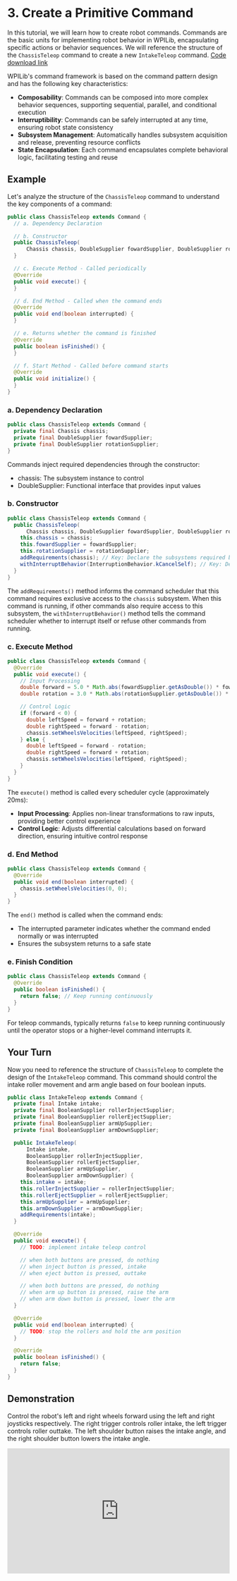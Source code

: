 # 3. Create a Primitive Command

In this tutorial, we will learn how to create robot commands. Commands are the basic units for implementing robot behavior in WPILib, encapsulating specific actions or behavior sequences. We will reference the structure of the `ChassisTeleop` command to create a new `IntakeTeleop` command. [Code download link](https://github.com/zzhangje/ddocc/archive/refs/heads/v0.3.zip)

WPILib's command framework is based on the command pattern design and has the following key characteristics:

- **Composability**: Commands can be composed into more complex behavior sequences, supporting sequential, parallel, and conditional execution
- **Interruptibility**: Commands can be safely interrupted at any time, ensuring robot state consistency
- **Subsystem Management**: Automatically handles subsystem acquisition and release, preventing resource conflicts
- **State Encapsulation**: Each command encapsulates complete behavioral logic, facilitating testing and reuse

## Example

Let's analyze the structure of the `ChassisTeleop` command to understand the key components of a command:

```java
public class ChassisTeleop extends Command {
  // a. Dependency Declaration

  // b. Constructor
  public ChassisTeleop(
      Chassis chassis, DoubleSupplier fowardSupplier, DoubleSupplier rotationSupplier) {
  }

  // c. Execute Method - Called periodically
  @Override
  public void execute() {
  }

  // d. End Method - Called when the command ends
  @Override
  public void end(boolean interrupted) {
  }

  // e. Returns whether the command is finished
  @Override
  public boolean isFinished() {
  }

  // f. Start Method - Called before command starts
  @Override
  public void initialize() {
  }
}
```

### a. Dependency Declaration

```java
public class ChassisTeleop extends Command {
  private final Chassis chassis;
  private final DoubleSupplier fowardSupplier;
  private final DoubleSupplier rotationSupplier;
}
```

Commands inject required dependencies through the constructor:
- chassis: The subsystem instance to control
- DoubleSupplier: Functional interface that provides input values

### b. Constructor

```java
public class ChassisTeleop extends Command {
  public ChassisTeleop(
      Chassis chassis, DoubleSupplier fowardSupplier, DoubleSupplier rotationSupplier) {
    this.chassis = chassis;
    this.fowardSupplier = fowardSupplier;
    this.rotationSupplier = rotationSupplier;
    addRequirements(chassis); // Key: Declare the subsystems required by this command
    withInterruptBehavior(InterruptionBehavior.kCancelSelf); // Key: Define behavior when command conflicts occur
  }
}
```

The `addRequirements()` method informs the command scheduler that this command requires exclusive access to the `chassis` subsystem. When this command is running, if other commands also require access to this subsystem, the `withInterruptBehavior()` method tells the command scheduler whether to interrupt itself or refuse other commands from running.

### c. Execute Method

```java
public class ChassisTeleop extends Command {
  @Override
  public void execute() {
    // Input Processing
    double forward = 5.0 * Math.abs(fowardSupplier.getAsDouble()) * fowardSupplier.getAsDouble();
    double rotation = 3.0 * Math.abs(rotationSupplier.getAsDouble()) * rotationSupplier.getAsDouble();

    // Control Logic
    if (forward < 0) {
      double leftSpeed = forward + rotation;
      double rightSpeed = forward - rotation;
      chassis.setWheelsVelocities(leftSpeed, rightSpeed);
    } else {
      double leftSpeed = forward - rotation;
      double rightSpeed = forward + rotation;
      chassis.setWheelsVelocities(leftSpeed, rightSpeed);
    }
  }
}
```

The `execute()` method is called every scheduler cycle (approximately 20ms):

- **Input Processing**: Applies non-linear transformations to raw inputs, providing better control experience
- **Control Logic**: Adjusts differential calculations based on forward direction, ensuring intuitive control response

### d. End Method

```java
public class ChassisTeleop extends Command {
  @Override
  public void end(boolean interrupted) {
    chassis.setWheelsVelocities(0, 0);
  }
}
```

The `end()` method is called when the command ends:
- The interrupted parameter indicates whether the command ended normally or was interrupted
- Ensures the subsystem returns to a safe state

### e. Finish Condition

```java
public class ChassisTeleop extends Command {
  @Override
  public boolean isFinished() {
    return false; // Keep running continuously
  }
}
```

For teleop commands, typically returns `false` to keep running continuously until the operator stops or a higher-level command interrupts it.

## Your Turn

Now you need to reference the structure of `ChassisTeleop` to complete the design of the `IntakeTeleop` command. This command should control the intake roller movement and arm angle based on four boolean inputs.

```java
public class IntakeTeleop extends Command {
  private final Intake intake;
  private final BooleanSupplier rollerInjectSupplier;
  private final BooleanSupplier rollerEjectSupplier;
  private final BooleanSupplier armUpSupplier;
  private final BooleanSupplier armDownSupplier;

  public IntakeTeleop(
      Intake intake,
      BooleanSupplier rollerInjectSupplier,
      BooleanSupplier rollerEjectSupplier,
      BooleanSupplier armUpSupplier,
      BooleanSupplier armDownSupplier) {
    this.intake = intake;
    this.rollerInjectSupplier = rollerInjectSupplier;
    this.rollerEjectSupplier = rollerEjectSupplier;
    this.armUpSupplier = armUpSupplier;
    this.armDownSupplier = armDownSupplier;
    addRequirements(intake);
  }

  @Override
  public void execute() {
    // TODO: implement intake teleop control

    // when both buttons are pressed, do nothing
    // when inject button is pressed, intake
    // when eject button is pressed, outtake

    // when both buttons are pressed, do nothing
    // when arm up button is pressed, raise the arm
    // when arm down button is pressed, lower the arm
  }

  @Override
  public void end(boolean interrupted) {
    // TODO: stop the rollers and hold the arm position
  }

  @Override
  public boolean isFinished() {
    return false;
  }
}
```

## Demonstration

Control the robot's left and right wheels forward using the left and right joysticks respectively. The right trigger controls roller intake, the left trigger controls roller outtake. The left shoulder button raises the intake angle, and the right shoulder button lowers the intake angle.

<div style="position: relative; width: 100%; height: 0; padding-bottom: 56.25%;">
  <iframe src="https://player.bilibili.com/player.html?bvid=BV1G6HWzfEnF&page=1&high_quality=1&danmaku=0" scrolling="no" border="0" frameborder="no" framespacing="0" allowfullscreen="true" style="position: absolute; top: 0; left: 0; width: 100%; height: 100%;"></iframe>
</div>
